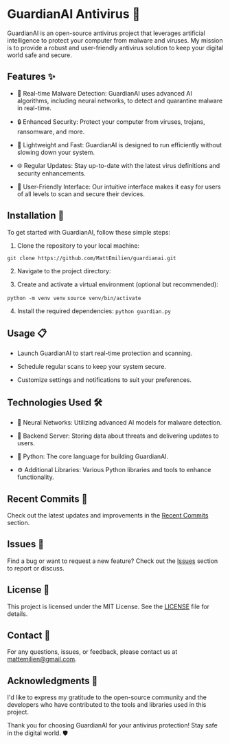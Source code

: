 # GuardianAI Antivirus 🦠

GuardianAI is an open-source antivirus project that leverages artificial intelligence to protect your computer from malware and viruses. My mission is to provide a robust and user-friendly antivirus solution to keep your digital world safe and secure.

## Features ✨

- 🦠 Real-time Malware Detection: GuardianAI uses advanced AI algorithms, including neural networks, to detect and quarantine malware in real-time.

- 🔒 Enhanced Security: Protect your computer from viruses, trojans, ransomware, and more.

- 🚀 Lightweight and Fast: GuardianAI is designed to run efficiently without slowing down your system.

- 🌐 Regular Updates: Stay up-to-date with the latest virus definitions and security enhancements.

- 🌟 User-Friendly Interface: Our intuitive interface makes it easy for users of all levels to scan and secure their devices.

## Installation 🚀

To get started with GuardianAI, follow these simple steps:

1. Clone the repository to your local machine:

`git clone https://github.com/MattEmilien/guardianai.git`

2. Navigate to the project directory:


3. Create and activate a virtual environment (optional but recommended):

`python -m venv venv`
`source venv/bin/activate`

4. Install the required dependencies:
`python guardian.py`

## Usage 📋

- Launch GuardianAI to start real-time protection and scanning.

- Schedule regular scans to keep your system secure.

- Customize settings and notifications to suit your preferences.

## Technologies Used 🛠️

- 🧠 Neural Networks: Utilizing advanced AI models for malware detection.

- 📡 Backend Server: Storing data about threats and delivering updates to users.

- 🐍 Python: The core language for building GuardianAI.

- ⚙️ Additional Libraries: Various Python libraries and tools to enhance functionality.

## Recent Commits 📅

Check out the latest updates and improvements in the [Recent Commits](https://github.com/MattEmilien/guardianai/commits/main) section.

## Issues 🐛

Find a bug or want to request a new feature? Check out the [Issues](https://github.com/MattEmilien/guardianai/issues) section to report or discuss.

## License 📝

This project is licensed under the MIT License. See the [LICENSE](LICENSE) file for details.

## Contact 📧

For any questions, issues, or feedback, please contact us at [mattemilien@gmail.com](mailto:mattemilien@gmail.com).

## Acknowledgments 🙏

I'd like to express my gratitude to the open-source community and the developers who have contributed to the tools and libraries used in this project.

Thank you for choosing GuardianAI for your antivirus protection! Stay safe in the digital world. 🛡️

